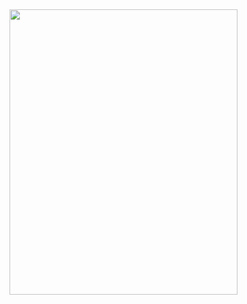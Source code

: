 <div align="left">
  <img src="[https://github.com/Dylan-Kline/Python-To-AI-Journey/blob/main/Python-and-Numpy-Basics/GeoData-Visualization-Project/MapOfData.png]" height="500" width="400"/>
</div>
